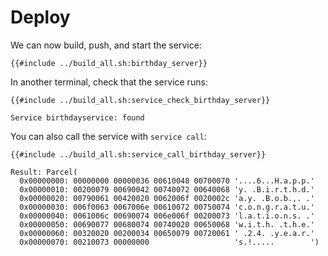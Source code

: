 # Deploy

We can now build, push, and start the service:

```shell
{{#include ../build_all.sh:birthday_server}}
```

In another terminal, check that the service runs:

```shell
{{#include ../build_all.sh:service_check_birthday_server}}
```

```shell
Service birthdayservice: found
```

You can also call the service with `service call`:

```shell
{{#include ../build_all.sh:service_call_birthday_server}}
```

```shell
Result: Parcel(
  0x00000000: 00000000 00000036 00610048 00700070 '....6...H.a.p.p.'
  0x00000010: 00200079 00690042 00740072 00640068 'y. .B.i.r.t.h.d.'
  0x00000020: 00790061 00420020 0062006f 0020002c 'a.y. .B.o.b.,. .'
  0x00000030: 006f0063 0067006e 00610072 00750074 'c.o.n.g.r.a.t.u.'
  0x00000040: 0061006c 00690074 006e006f 00200073 'l.a.t.i.o.n.s. .'
  0x00000050: 00690077 00680074 00740020 00650068 'w.i.t.h. .t.h.e.'
  0x00000060: 00320020 00200034 00650079 00720061 ' .2.4. .y.e.a.r.'
  0x00000070: 00210073 00000000                   's.!.....        ')
```
